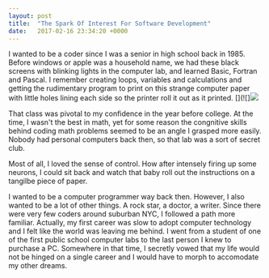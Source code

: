 ```yaml
---
layout: post
title:  "The Spark Of Interest For Software Development"
date:   2017-02-16 23:34:20 +0000
---
```



I wanted to be a coder since I was a senior in high school back in 1985. Before windows or apple was a household name, we had these black screens with blinking lights in the computer lab, and learned Basic, Fortran and Pascal. I remember creating loops, variables and calculations and getting the rudimentary program to print on this strange computer paper with little holes lining each side so the printer roll it out as it printed. [](![]![](http://s-media-cache-ak0.pinimg.com/736x/1e/42/17/1e42175ec1b24a3488ebe0179d71ca4b.jpg) 

That class was pivotal to my confidence in the year before college. At the time, I wasn't the best in math, yet for some reason the congnitive skills behind coding math problems seemed to be an angle I grasped more easily. Nobody had personal computers back then, so that lab was a sort of secret club. 

Most of all, I loved the sense of control. How after intensely firing up some neurons, I could sit back and watch that baby roll out the instructions on a tangilbe piece of paper. 

I wanted to be a computer programmer way back then. However, I also wanted to be a lot of other things. A rock star, a doctor, a writer. Since there were very few coders around suburban NYC, I followed a path more familiar. Actually, my first career was slow to adopt computer technology and I felt like the world was leaving me behind. I went from a student of one of the first public school computer labs to the last person I knew to purchase a PC. Somewhere in that time, I secretly vowed that my life would not be hinged on a single career and I would have to morph to accomodate my other dreams. 



